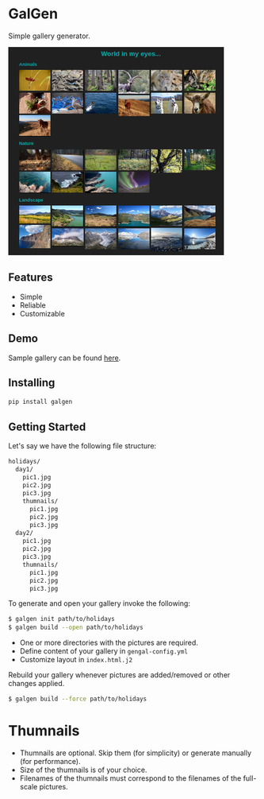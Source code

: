 # GalGen

Simple gallery generator.

![](https://raw.githubusercontent.com/gergelyk/galgen/master/example/result.png)

## Features

- Simple
- Reliable
- Customizable

## Demo

Sample gallery can be found [here](https://filedn.com/ls8U70bX0lASS65WlPE8h3j).

## Installing

```sh
pip install galgen
```

## Getting Started

Let's say we have the following file structure:

```
holidays/
  day1/
    pic1.jpg
    pic2.jpg
    pic3.jpg
    thumnails/
      pic1.jpg
      pic2.jpg
      pic3.jpg
  day2/
    pic1.jpg
    pic2.jpg
    pic3.jpg
    thumnails/
      pic1.jpg
      pic2.jpg
      pic3.jpg

```

To generate and open your gallery invoke the following:
```sh
$ galgen init path/to/holidays
$ galgen build --open path/to/holidays
```

- One or more directories with the pictures are required.
- Define content of your gallery in `gengal-config.yml`
- Customize layout in `index.html.j2`

Rebuild your gallery whenever pictures are added/removed or other changes applied.
```sh
$ galgen build --force path/to/holidays
```

# Thumnails

- Thumnails are optional. Skip them (for simplicity) or generate manually (for performance).
- Size of the thumnails is of your choice.
- Filenames of the thumnails must correspond to the filenames of the full-scale pictures.
